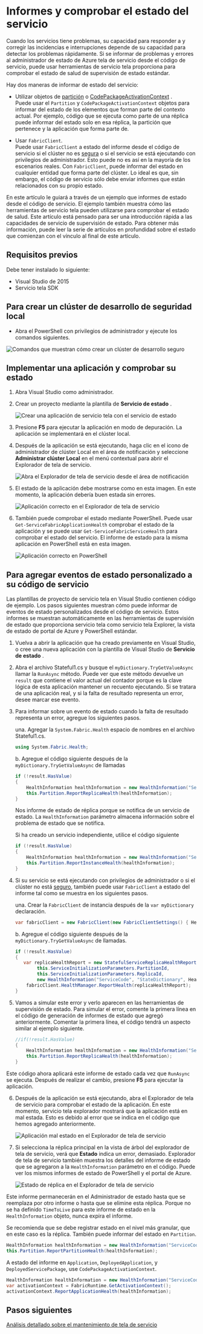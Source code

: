 <properties
   pageTitle="Informes y comprobar el estado con tela de servicio de Azure | Microsoft Azure"
   description="Obtenga información sobre cómo enviar informes de estado desde el código de servicio y cómo comprobar el estado de su servicio mediante las herramientas de supervisión de estado que proporciona la estructura del servicio de Azure."
   services="service-fabric"
   documentationCenter=".net"
   authors="toddabel"
   manager="mfussell"
   editor=""/>

<tags
   ms.service="service-fabric"
   ms.devlang="dotnet"
   ms.topic="article"
   ms.tgt_pltfrm="NA"
   ms.workload="NA"
   ms.date="09/06/2016"
   ms.author="toddabel"/>

# <a name="report-and-check-service-health"></a>Informes y comprobar el estado del servicio
Cuando los servicios tiene problemas, su capacidad para responder a y corregir las incidencias e interrupciones depende de su capacidad para detectar los problemas rápidamente. Si se informar de problemas y errores al administrador de estado de Azure tela de servicio desde el código de servicio, puede usar herramientas de servicio tela proporciona para comprobar el estado de salud de supervisión de estado estándar.

Hay dos maneras de informar de estado del servicio:

- Utilizar objetos de [partición](https://msdn.microsoft.com/library/system.fabric.istatefulservicepartition.aspx) o [CodePackageActivationContext](https://msdn.microsoft.com/library/system.fabric.codepackageactivationcontext.aspx) .  
Puede usar el `Partition` y `CodePackageActivationContext` objetos para informar del estado de los elementos que forman parte del contexto actual. Por ejemplo, código que se ejecuta como parte de una réplica puede informar del estado solo en esa réplica, la partición que pertenece y la aplicación que forma parte de.

- Usar `FabricClient`.   
Puede usar `FabricClient` a estado del informe desde el código de servicio si el clúster no es [segura](service-fabric-cluster-security.md) o si el servicio se está ejecutando con privilegios de administrador. Esto puede no es así en la mayoría de los escenarios reales. Con `FabricClient`, puede informar del estado en cualquier entidad que forma parte del clúster. Lo ideal es que, sin embargo, el código de servicio sólo debe enviar informes que están relacionados con su propio estado.

En este artículo le guiará a través de un ejemplo que informes de estado desde el código de servicio. El ejemplo también muestra cómo las herramientas de servicio tela pueden utilizarse para comprobar el estado de salud. Este artículo está pensado para ser una introducción rápida a las capacidades de servicio de supervisión de estado. Para obtener más información, puede leer la serie de artículos en profundidad sobre el estado que comienzan con el vínculo al final de este artículo.

## <a name="prerequisites"></a>Requisitos previos
Debe tener instalado lo siguiente:

   * Visual Studio de 2015
   * Servicio tela SDK

## <a name="to-create-a-local-secure-dev-cluster"></a>Para crear un clúster de desarrollo de seguridad local
- Abra el PowerShell con privilegios de administrador y ejecute los comandos siguientes.

![Comandos que muestran cómo crear un clúster de desarrollo seguro](./media/service-fabric-diagnostics-how-to-report-and-check-service-health/create-secure-dev-cluster.png)

## <a name="to-deploy-an-application-and-check-its-health"></a>Implementar una aplicación y comprobar su estado

1. Abra Visual Studio como administrador.

2. Crear un proyecto mediante la plantilla de **Servicio de estado** .

    ![Crear una aplicación de servicio tela con el servicio de estado](./media/service-fabric-diagnostics-how-to-report-and-check-service-health/create-stateful-service-application-dialog.png)

3. Presione **F5** para ejecutar la aplicación en modo de depuración. La aplicación se implementará en el clúster local.

4. Después de la aplicación se está ejecutando, haga clic en el icono de administrador de clúster Local en el área de notificación y seleccione **Administrar clúster Local** en el menú contextual para abrir el Explorador de tela de servicio.

    ![Abra el Explorador de tela de servicio desde el área de notificación](./media/service-fabric-diagnostics-how-to-report-and-check-service-health/LaunchSFX.png)

5. El estado de la aplicación debe mostrarse como en esta imagen. En este momento, la aplicación debería buen estada sin errores.

    ![Aplicación correcto en el Explorador de tela de servicio](./media/service-fabric-diagnostics-how-to-report-and-check-service-health/sfx-healthy-app.png)

6. También puede comprobar el estado mediante PowerShell. Puede usar ```Get-ServiceFabricApplicationHealth``` comprobar el estado de la aplicación y se puede usar ```Get-ServiceFabricServiceHealth``` para comprobar el estado del servicio. El informe de estado para la misma aplicación en PowerShell está en esta imagen.

    ![Aplicación correcto en PowerShell](./media/service-fabric-diagnostics-how-to-report-and-check-service-health/ps-healthy-app-report.png)

## <a name="to-add-custom-health-events-to-your-service-code"></a>Para agregar eventos de estado personalizado a su código de servicio
Las plantillas de proyecto de servicio tela en Visual Studio contienen código de ejemplo. Los pasos siguientes muestran cómo puede informar de eventos de estado personalizados desde el código de servicio. Estos informes se muestran automáticamente en las herramientas de supervisión de estado que proporciona servicio tela como servicio tela Explorer, la vista de estado de portal de Azure y PowerShell estándar.

1. Vuelva a abrir la aplicación que ha creado previamente en Visual Studio, o cree una nueva aplicación con la plantilla de Visual Studio de **Servicio de estado** .

2. Abra el archivo Stateful1.cs y busque el `myDictionary.TryGetValueAsync` llamar la `RunAsync` método. Puede ver que este método devuelve un `result` que contiene el valor actual del contador porque es la clave lógica de esta aplicación mantener un recuento ejecutando. Si se tratara de una aplicación real, y si la falta de resultado representa un error, desee marcar ese evento.

3. Para informar sobre un evento de estado cuando la falta de resultado representa un error, agregue los siguientes pasos.

    una. Agregar la `System.Fabric.Health` espacio de nombres en el archivo Stateful1.cs.

    ```csharp
    using System.Fabric.Health;
    ```

    b. Agregue el código siguiente después de la `myDictionary.TryGetValueAsync` de llamadas

    ```csharp
    if (!result.HasValue)
    {
        HealthInformation healthInformation = new HealthInformation("ServiceCode", "StateDictionary", HealthState.Error);
        this.Partition.ReportReplicaHealth(healthInformation);
    }
    ```
    Nos informe de estado de réplica porque se notifica de un servicio de estado. La `HealthInformation` parámetro almacena información sobre el problema de estado que se notifica.

    Si ha creado un servicio independiente, utilice el código siguiente

    ```csharp
    if (!result.HasValue)
    {
        HealthInformation healthInformation = new HealthInformation("ServiceCode", "StateDictionary", HealthState.Error);
        this.Partition.ReportInstanceHealth(healthInformation);
    }
    ```

4. Si su servicio se está ejecutando con privilegios de administrador o si el clúster no está [seguro](service-fabric-cluster-security.md), también puede usar `FabricClient` a estado del informe tal como se muestra en los siguientes pasos.  

    una. Crear la `FabricClient` de instancia después de la `var myDictionary` declaración.

    ```csharp
    var fabricClient = new FabricClient(new FabricClientSettings() { HealthReportSendInterval = TimeSpan.FromSeconds(0) });
    ```

    b. Agregue el código siguiente después de la `myDictionary.TryGetValueAsync` de llamadas.

    ```csharp
    if (!result.HasValue)
    {
       var replicaHealthReport = new StatefulServiceReplicaHealthReport(
            this.ServiceInitializationParameters.PartitionId,
            this.ServiceInitializationParameters.ReplicaId,
            new HealthInformation("ServiceCode", "StateDictionary", HealthState.Error));
        fabricClient.HealthManager.ReportHealth(replicaHealthReport);
    }
    ```

5. Vamos a simular este error y verlo aparecen en las herramientas de supervisión de estado. Para simular el error, comente la primera línea en el código de generación de informes de estado que agregó anteriormente. Comentar la primera línea, el código tendrá un aspecto similar al ejemplo siguiente.

    ```csharp
    //if(!result.HasValue)
    {
        HealthInformation healthInformation = new HealthInformation("ServiceCode", "StateDictionary", HealthState.Error);
        this.Partition.ReportReplicaHealth(healthInformation);
    }
    ```
 Este código ahora aplicará este informe de estado cada vez que `RunAsync` se ejecuta. Después de realizar el cambio, presione **F5** para ejecutar la aplicación.

6. Después de la aplicación se está ejecutando, abra el Explorador de tela de servicio para comprobar el estado de la aplicación. En este momento, servicio tela explorador mostrará que la aplicación está en mal estada. Esto es debido al error que se indica en el código que hemos agregado anteriormente.

    ![Aplicación mal estado en el Explorador de tela de servicio](./media/service-fabric-diagnostics-how-to-report-and-check-service-health/sfx-unhealthy-app.png)

7. Si selecciona la réplica principal en la vista de árbol del explorador de tela de servicio, verá que **Estado** indica un error, demasiado. Explorador de tela de servicio también muestra los detalles del informe de estado que se agregaron a la `HealthInformation` parámetro en el código. Puede ver los mismos informes de estado de PowerShell y el portal de Azure.

    ![Estado de réplica en el Explorador de tela de servicio](./media/service-fabric-diagnostics-how-to-report-and-check-service-health/replica-health-error-report-sfx.png)

Este informe permanecerán en el Administrador de estado hasta que se reemplaza por otro informe o hasta que se elimine esta réplica. Porque no se ha definido `TimeToLive` para este informe de estado en la `HealthInformation` objeto, nunca expira el informe.

Se recomienda que se debe registrar estado en el nivel más granular, que en este caso es la réplica. También puede informar del estado en `Partition`.

```csharp
HealthInformation healthInformation = new HealthInformation("ServiceCode", "StateDictionary", HealthState.Error);
this.Partition.ReportPartitionHealth(healthInformation);
```

A estado del informe en `Application`, `DeployedApplication`, y `DeployedServicePackage`, use `CodePackageActivationContext`.

```csharp
HealthInformation healthInformation = new HealthInformation("ServiceCode", "StateDictionary", HealthState.Error);
var activationContext = FabricRuntime.GetActivationContext();
activationContext.ReportApplicationHealth(healthInformation);
```

## <a name="next-steps"></a>Pasos siguientes
[Análisis detallado sobre el mantenimiento de tela de servicio](service-fabric-health-introduction.md)
